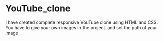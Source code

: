 # YouTube_clone
I have created complete responsive YouTube clone using HTML and CSS. 
You have to give your own images in the project.
and set the path of your image
